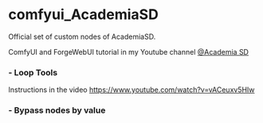 # comfyui_AcademiaSD
Official set of custom nodes of AcademiaSD.

ComfyUI and ForgeWebUI tutorial in my Youtube channel [@Academia SD](https://www.youtube.com/@Academia_SD)

### - Loop Tools
Instructions in the video https://www.youtube.com/watch?v=vACeuxv5HIw

### - Bypass nodes by value
